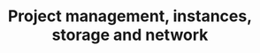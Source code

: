 ---
title: Project management, instances, storage and network
slug: public-cloud
excerpt: Cómo utilizar el Public Cloud de OVH
sections: Primeros pasos, Gestión de los accesos, Gestión del proyecto, Red e IP, Seguridad, Almacenamiento, Gestión de las instancias desde el área de cliente, Gestión desde Horizon, OpenStack, Operaciones básicas, Miscelánea
order: 01
---